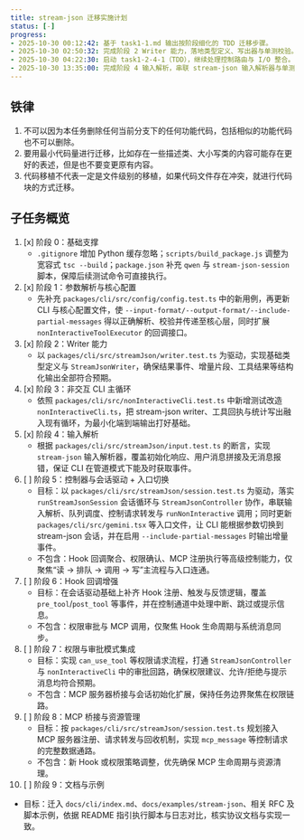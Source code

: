 ```yaml
---
title: stream-json 迁移实施计划
status: [-]
progress:
- 2025-10-30 00:12:42: 基于 task1-1.md 输出按阶段细化的 TDD 迁移步骤。
- 2025-10-30 02:50:32: 完成阶段 2 Writer 能力，落地类型定义、写出器与单测校验。
- 2025-10-30 04:22:30: 启动 task1-2-4-1（TDD），继续处理控制路由与 I/O 整合。
- 2025-10-30 13:35:00: 完成阶段 4 输入解析，串联 stream-json 输入解析器与单测验证。
---
```


## 铁律

1. 不可以因为本任务删除任何当前分支下的任何功能代码，包括相似的功能代码也不可以删除。
2. 要用最小代码量进行迁移，比如存在一些描述类、大小写类的内容可能存在更好的表述，但是也不要变更原有内容。
3. 代码移植不代表一定是文件级别的移植，如果代码文件存在冲突，就进行代码块的方式迁移。

## 子任务概览

1. [x] 阶段 0：基础支撑  
   - `.gitignore` 增加 Python 缓存忽略；`scripts/build_package.js` 调整为宽容式 `tsc --build`；`package.json` 补充 `qwen` 与 `stream-json-session` 脚本，保障后续测试命令可直接执行。
2. [x] 阶段 1：参数解析与核心配置  
   - 先补充 `packages/cli/src/config/config.test.ts` 中的新用例，再更新 CLI 与核心配置文件，使 `--input-format/--output-format/--include-partial-messages` 得以正确解析、校验并传递至核心层，同时扩展 `nonInteractiveToolExecutor` 的回调接口。
3. [x] 阶段 2：Writer 能力  
   - 以 `packages/cli/src/streamJson/writer.test.ts` 为驱动，实现基础类型定义与 `StreamJsonWriter`，确保结果事件、增量片段、工具结果等结构化输出全部符合预期。
4. [x] 阶段 3：非交互 CLI 主循环  
   - 依照 `packages/cli/src/nonInteractiveCli.test.ts` 中新增测试改造 `nonInteractiveCli.ts`，把 stream-json writer、工具回执与统计写出融入现有循环，为最小化端到端输出打好基础。
5. [x] 阶段 4：输入解析  
   - 根据 `packages/cli/src/streamJson/input.test.ts` 的断言，实现 `stream-json` 输入解析器，覆盖初始化响应、用户消息拼接及无消息报错，保证 CLI 在管道模式下能及时获取事件。
6. [ ] 阶段 5：控制器与会话驱动 + 入口切换  
   - 目标：以 `packages/cli/src/streamJson/session.test.ts` 为驱动，落实 `runStreamJsonSession` 会话循环与 `StreamJsonController` 协作，串联输入解析、队列调度、控制请求转发与 `runNonInteractive` 调用；同时更新 `packages/cli/src/gemini.tsx` 等入口文件，让 CLI 能根据参数切换到 stream-json 会话，并在启用 `--include-partial-messages` 时输出增量事件。
   - 不包含：Hook 回调聚合、权限确认、MCP 注册执行等高级控制能力，仅聚焦“读 → 排队 → 调用 → 写”主流程与入口连通。
7. [ ] 阶段 6：Hook 回调增强  
   - 目标：在会话驱动基础上补齐 Hook 注册、触发与反馈逻辑，覆盖 `pre_tool`/`post_tool` 等事件，并在控制通道中处理中断、跳过或提示信息。
   - 不包含：权限审批与 MCP 调用，仅聚焦 Hook 生命周期与系统消息同步。
8. [ ] 阶段 7：权限与审批模式集成  
   - 目标：实现 `can_use_tool` 等权限请求流程，打通 `StreamJsonController` 与 `nonInteractiveCli` 中的审批回路，确保权限建议、允许/拒绝与提示消息均符合预期。
   - 不包含：MCP 服务器桥接与会话初始化扩展，保持任务边界聚焦在权限链路。
9. [ ] 阶段 8：MCP 桥接与资源管理  
   - 目标：按 `packages/cli/src/streamJson/session.test.ts` 规划接入 MCP 服务器注册、请求转发与回收机制，实现 `mcp_message` 等控制请求的完整数据通路。
   - 不包含：新 Hook 或权限策略调整，优先确保 MCP 生命周期与资源清理。
10. [ ] 阶段 9：文档与示例  
   - 目标：迁入 `docs/cli/index.md`、`docs/examples/stream-json`、相关 RFC 及脚本示例，依据 README 指引执行脚本与日志对比，核实协议文档与实现一致。
